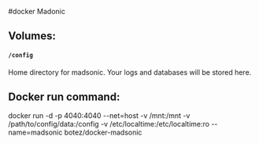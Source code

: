 #docker Madonic

## Volumes:

#### `/config`

Home directory for madsonic.  Your logs and databases will be stored here.

## Docker run command:

docker run -d -p 4040:4040 --net=host -v /mnt:/mnt -v /path/to/config/data:/config -v /etc/localtime:/etc/localtime:ro --name=madsonic botez/docker-madsonic

